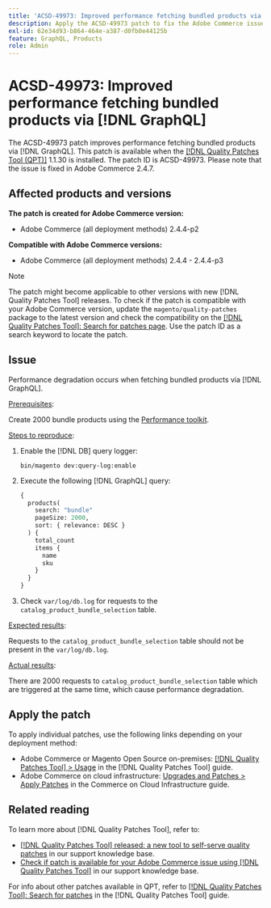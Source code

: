 ```yaml
---
title: 'ACSD-49973: Improved performance fetching bundled products via [!DNL GraphQL]'
description: Apply the ACSD-49973 patch to fix the Adobe Commerce issue where performance degradation occurs when fetching bundled products via [!DNL GraphQL].
exl-id: 62e34d93-b864-464e-a387-d0fb0e44125b
feature: GraphQL, Products
role: Admin
---
```

# ACSD-49973: Improved performance fetching bundled products via [!DNL GraphQL]

The ACSD-49973 patch improves performance fetching bundled products via [!DNL GraphQL]. This patch is available when the [[!DNL Quality Patches Tool (QPT)]](/help/announcements/adobe-commerce-announcements/magento-quality-patches-released-new-tool-to-self-serve-quality-patches.md) 1.1.30 is installed. The patch ID is ACSD-49973. Please note that the issue is fixed in Adobe Commerce 2.4.7.

## Affected products and versions

**The patch is created for Adobe Commerce version:**

* Adobe Commerce (all deployment methods) 2.4.4-p2

**Compatible with Adobe Commerce versions:**

* Adobe Commerce (all deployment methods) 2.4.4 - 2.4.4-p3

>[!NOTE]
>
>The patch might become applicable to other versions with new [!DNL Quality Patches Tool] releases. To check if the patch is compatible with your Adobe Commerce version, update the `magento/quality-patches` package to the latest version and check the compatibility on the [[!DNL Quality Patches Tool]: Search for patches page](https://experienceleague.adobe.com/tools/commerce-quality-patches/index.html). Use the patch ID as a search keyword to locate the patch.

## Issue

Performance degradation occurs when fetching bundled products via [!DNL GraphQL].

<u>Prerequisites</u>:

Create 2000 bundle products using the [Performance toolkit](https://experienceleague.adobe.com/docs/commerce-operations/configuration-guide/cli/generate-data.html).

<u>Steps to reproduce</u>:

1. Enable the [!DNL DB] query logger:

    ```
    bin/magento dev:query-log:enable
    ```
    
1. Execute the following [!DNL GraphQL] query:

    ```GraphQL
    {
      products(
        search: "bundle"
        pageSize: 2000,
        sort: { relevance: DESC }
      ) {
        total_count
        items {
          name
          sku
        }
      }
    }
    ```
    
1. Check `var/log/db.log` for requests to the `catalog_product_bundle_selection` table.

<u>Expected results</u>:

Requests to the `catalog_product_bundle_selection` table should not be present in the `var/log/db.log`.

<u>Actual results</u>:

There are 2000 requests to `catalog_product_bundle_selection` table which are triggered at the same time, which cause performance degradation.

## Apply the patch

To apply individual patches, use the following links depending on your deployment method:

* Adobe Commerce or Magento Open Source on-premises: [[!DNL Quality Patches Tool] > Usage](https://experienceleague.adobe.com/docs/commerce-operations/tools/quality-patches-tool/usage.html) in the [!DNL Quality Patches Tool] guide.
* Adobe Commerce on cloud infrastructure: [Upgrades and Patches > Apply Patches](https://experienceleague.adobe.com/docs/commerce-cloud-service/user-guide/develop/upgrade/apply-patches.html) in the Commerce on Cloud Infrastructure guide.

## Related reading

To learn more about [!DNL Quality Patches Tool], refer to:

* [[!DNL Quality Patches Tool] released: a new tool to self-serve quality patches](/help/announcements/adobe-commerce-announcements/magento-quality-patches-released-new-tool-to-self-serve-quality-patches.md) in our support knowledge base.
* [Check if patch is available for your Adobe Commerce issue using [!DNL Quality Patches Tool]](/help/support-tools/patches-available-in-qpt-tool/check-patch-for-magento-issue-with-magento-quality-patches.md) in our support knowledge base.

For info about other patches available in QPT, refer to [[!DNL Quality Patches Tool]: Search for patches](https://experienceleague.adobe.com/tools/commerce-quality-patches/index.html) in the [!DNL Quality Patches Tool] guide.
